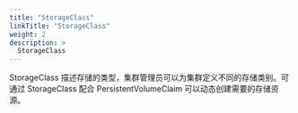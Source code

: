 ```yaml
---
title: "StorageClass"
linkTitle: "StorageClass"
weight: 2
description: >
  StorageClass
---
```


StorageClass 描述存储的类型，集群管理员可以为集群定义不同的存储类别。可通过 StorageClass 配合 PersistentVolumeClaim 可以动态创建需要的存储资源。

